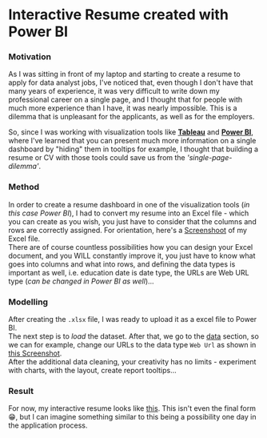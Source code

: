 # Interactive Resume created with Power BI

### Motivation
As I was sitting in front of my laptop and starting to create a resume to apply for data analyst jobs, I've noticed that, even though I don't have that many years of experience, it was very difficult to write down my professional career on a single page, and I thought that for people with much more experience than I have, it was nearly impossible. This is a dilemma that is unpleasant for the applicants, as well as for the employers.  

So, since I was working with visualization tools like [__Tableau__](https://public.tableau.com/) and [__Power BI__](https://powerbi.microsoft.com/), where I've learned that you can present much more information on a single dashboard by "hiding" them in tooltips for example, I thought that building a resume or CV with those tools could save us from the *'single-page-dilemma'*.  

### Method  
In order to create a resume dashboard in one of the visualization tools (*in this case Power BI*), I had to convert my resume into an Excel file - which you can create as you wish, you just have to consider that the columns and rows are correctly assigned. For orientation, here's a [Screenshoot](https://github.com/Kal-Sel/Interactive-Resume/blob/main/Screenshots/resume_ss.jpg) of my Excel file.  
There are of course countless possibilities how you can design your Excel document, and you WILL constantly improve it, you just have to know what goes into columns and what into rows, and defining the data types is important as well, i.e. education date is date type, the URLs are Web URL type (*can be changed in Power BI as well*)...  

### Modelling 
After creating the `.xlsx` file, I was ready to upload it as a excel file to Power BI.  
The next step is to *load* the dataset. After that, we go to the [data](https://github.com/Kal-Sel/Interactive-Resume/blob/main/Screenshots/data_section.jpg) section, so we can for example, change our URLs to the data type `Web Url` as shown in [this Screenshot](https://github.com/Kal-Sel/Interactive-Resume/blob/main/Screenshots/url.jpg).  
After the additional data cleaning, your creativity has no limits - experiment with charts, with the layout, create report tooltips...  

### Result  
For now, my interactive resume looks like [this](https://app.powerbi.com/view?r=eyJrIjoiMjI1MTI3YzMtOWE5Ny00NTFmLTljNGMtMzE4ODk2ZTM1M2UyIiwidCI6IjdlMWM0MDhjLTkyNDItNDcyYS05NmI4LWQzZjczZWQzYWQyZiJ9&pageName=ReportSection). This isn't even the final form 😁, but I can imagine something similar to this being a possibility one day in the application process.    
 
